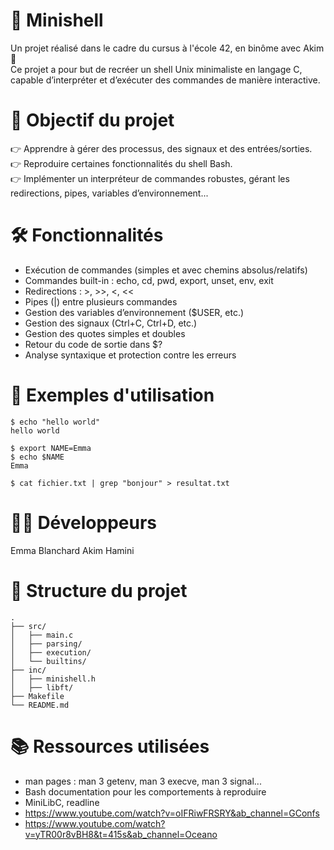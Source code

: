 # 🐚 Minishell
Un projet réalisé dans le cadre du cursus à l'école 42, en binôme avec Akim 👥  
Ce projet a pour but de recréer un shell Unix minimaliste en langage C, capable d’interpréter et d’exécuter des commandes de manière interactive.

# 🚀 Objectif du projet
👉 Apprendre à gérer des processus, des signaux et des entrées/sorties.  
👉 Reproduire certaines fonctionnalités du shell Bash.  
👉 Implémenter un interpréteur de commandes robustes, gérant les redirections, pipes, variables d’environnement...  

# 🛠️ Fonctionnalités
- Exécution de commandes (simples et avec chemins absolus/relatifs)
- Commandes built-in : echo, cd, pwd, export, unset, env, exit
- Redirections : >, >>, <, <<
- Pipes (|) entre plusieurs commandes
- Gestion des variables d’environnement ($USER, etc.)
- Gestion des signaux (Ctrl+C, Ctrl+D, etc.)
- Gestion des quotes simples et doubles
- Retour du code de sortie dans $?
- Analyse syntaxique et protection contre les erreurs

# 🧪 Exemples d'utilisation
```
$ echo "hello world"
hello world

$ export NAME=Emma
$ echo $NAME
Emma

$ cat fichier.txt | grep "bonjour" > resultat.txt
```

# 👨‍💻 Développeurs
Emma Blanchard
Akim Hamini

# 📁 Structure du projet
```
.
├── src/
│   ├── main.c
│   ├── parsing/
│   ├── execution/
│   └── builtins/
├── inc/
│   ├── minishell.h
│   ├── libft/
├── Makefile
└── README.md
```

# 📚 Ressources utilisées
- man pages : man 3 getenv, man 3 execve, man 3 signal...
- Bash documentation pour les comportements à reproduire
- MiniLibC, readline
- https://www.youtube.com/watch?v=oIFRiwFRSRY&ab_channel=GConfs
- https://www.youtube.com/watch?v=yTR00r8vBH8&t=415s&ab_channel=Oceano
